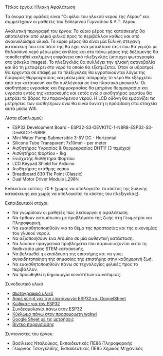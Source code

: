 Τίτλος έργου: Ηλιακή Αφαλάτωση

Το όνομα της ομάδας είναι "Οι φίλοι του γλυκού νερού της Λέρου" και συμμετέχουν οι μαθητές του Εσπερινού Γυμνασίου & Λ.Τ. Λέρου.

Αναλυτική περιγραφή του έργου: 
Το κύριο μέρος της κατασκευής θα αποτελείται από υλικά φιλικά προς το περιβάλλον καθώς και από ανακυκλώσιμα υλικά. 
Το κύριο μέρος θα είναι μία ξύλινη στεγανή κατασκευή που στο πάτο της θα έχει ένα μεταλλικό ταψί που θα γεμίζει με θαλασσινό νερό μέσω μίας αντλίας και στο πάνω μέρος της δεξαμενής θα τοποθετηθεί κεκλιμένη επιφάνεια από πλεξιγκλάς (υπάρχει φωτογραφία στο φάκελο images).
Το πλεξιγκλάς θα συλλέγει την ηλιακή ακτινοβολία και θα τη μεταφέρει στο νερό το οποίο θα εξατμίζεται. Όταν οι υδρατμοί θα έρχονται σε επαφή με το πλεξιγκλάς θα υγροποιούνται λόγω της διαφοράς θερμοκρασίας και μέσω μίας απορροής το νερό θα εξέρχεται από την κατασκευή και θα συλλέγεται σε ένα πλαστικό μπουκάλι.
Οι αισθητήρες υγρασίας και θερμοκρασίας θα μετράνε θερμοκρασία και υγρασία εντός της κατασκευής και εκτός ενώ ο αισθητήρας φορτίου θα μετράει το βάρος του παραγόμενου νερού.
Η LCD οθόνη θα εμφανίζει τις μετρήσεις των αισθητήρων ενώ θα είναι δυνατή η πρόσβαση στα στοιχεία αυτά μέσω Wifi.

Λίστα εξοπλισμού:
* ESP32 Development Board - ESP32-S3-DEVKITC-1-N8R8-ESP32-S3-DevKitC-1-N8R8
* Mini Water Pump Submersible 3-5V DC - Horizontal
* Silicone Tube Transparent 7x10mm - per meter
* Αισθητήρας Υγρασίας & Θερμοκρασίας DHT11 (3 τεμάχια)
* Αισθητήρας Φορτίου - 1kg
* Ενισχυτής Αισθητήρα Φορτίου
* LCD Keypad Shield for Arduino
* Αισθητήρας στάθμης νερού
* Breadboard 830 Tie Point (Classic)
* Dual Motor Driver Module L298N

Ενδεικτικό κόστος: 70 € (χωρίς να υπολογιστεί το κόστος της ξύλινης κατασκευής και χωρίς να υπολογιστεί το κόστος του πλεξιγκλάς).

Εκπαιδευτικοί στόχοι:
* Να γνωρίσουν οι μαθητές πώς λειτουργεί η αφαλάτωση.
* Να έρθουν αντιμέτωποι με προβλήματα της ζωής στη Γεωμετρία και Πληροφορική.
* Να ευαισθητοποιηθούν για το θέμα της προστασίας και της οικονομίας του γλυκού νερού.
* Να αξιοποιήσουν ένα Arduino σε μία αυθεντική κατάσταση.
* Να λύσουν πραγματικά προβλήματα που παρουσιάζονται κατά τη διαδικασία μίας STEM κατασκευής.
* Να βελτιωθεί η εκπαίδευση της επιστήμης και να γίνει συνειδητοποίηση της σημασίας της επιστήμης στην καθημερινή ζωή.
* Να ευαισθητοποιηθούν πάνω σε τεχνολογίες φιλικές προς το περιβάλλον.
* Να προωθηθεί η δημιουργία κοινοτήτων καινοτομίας.

Συνοδευτικό υλικό
* <a href="images.htm">Φωτογραφικό υλικό</a><br>
* <a href="code/code.gs">Apps script για την επικοινωνία ESP32 και GoogelSheet</a><br>
* <a href="code/afalatosi.ino">Κώδικας για τον ESP32</a><br>
* <a href="docs/Συνδεσμολογία.pdf">Συνδεσμολογία πάνω στον ESP32</a><br>
* <a href="https://wokwi.com/projects/395668626361325569">Κύκλωμα πάνω στον προσομοιωτη wokwi</a><br>
* <a href="https://docs.google.com/spreadsheets/d/1hxabuczRZIIJzgDkfBVMJcOoLHTuhKuI-8rgog015v0/edit?usp=sharing">Google Sheet με τις μετρήσεις</a>
* <a href="https://video.sch.gr/asset/detail/u2mulKFTWOlVmXGYldE1hVhN/YfjnHfaRMrLPjKchlhdljH1q">Βίντεο παρουσίασης</a>

Συντονιστές του έργου: 
* Βασίλειος Νταλούκας, Εκπαιδευτικός ΠΕ86 Πληροφορικής
* Γεώργιος Τσεγγελίδης, Εκπαιδευτικός ΠΕ85 Χημικός Μηχανικός
